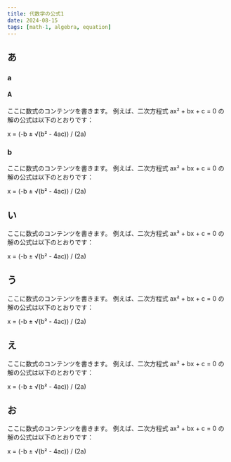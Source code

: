 ```yaml
---
title: 代数学の公式1
date: 2024-08-15
tags: [math-1, algebra, equation]
---
```


## あ
### a
#### A

ここに数式のコンテンツを書きます。
例えば、二次方程式 ax² + bx + c = 0 の解の公式は以下のとおりです：

x = (-b ± √(b² - 4ac)) / (2a)

### b

ここに数式のコンテンツを書きます。
例えば、二次方程式 ax² + bx + c = 0 の解の公式は以下のとおりです：

x = (-b ± √(b² - 4ac)) / (2a)

## い

ここに数式のコンテンツを書きます。
例えば、二次方程式 ax² + bx + c = 0 の解の公式は以下のとおりです：

x = (-b ± √(b² - 4ac)) / (2a)

## う

ここに数式のコンテンツを書きます。
例えば、二次方程式 ax² + bx + c = 0 の解の公式は以下のとおりです：

x = (-b ± √(b² - 4ac)) / (2a)

## え

ここに数式のコンテンツを書きます。
例えば、二次方程式 ax² + bx + c = 0 の解の公式は以下のとおりです：

x = (-b ± √(b² - 4ac)) / (2a)

## お

ここに数式のコンテンツを書きます。
例えば、二次方程式 ax² + bx + c = 0 の解の公式は以下のとおりです：

x = (-b ± √(b² - 4ac)) / (2a)
